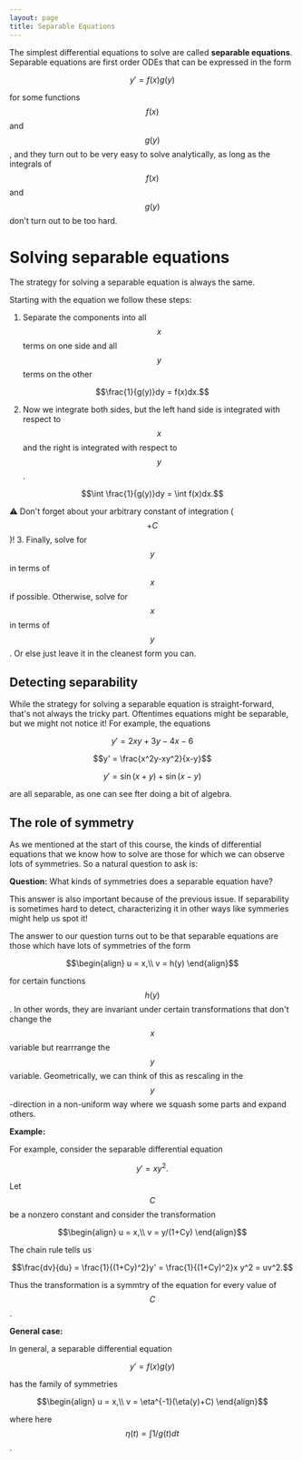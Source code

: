 ```yaml
---
layout: page
title: Separable Equations
---
```


The simplest differential equations to solve are called **separable equations**.
Separable equations are first order ODEs that can be expressed in the form

$$y' = f(x)g(y)$$

for some functions $$f(x)$$ and $$g(y)$$, and they turn out to be very easy to solve analytically, as long as the integrals of $$f(x)$$ and $$g(y)$$ don't turn out to be too hard.

# Solving separable equations

The strategy for solving a separable equation is always the same.

Starting with the equation we follow these steps:

1. Separate the components into all $$x$$ terms on one side and all $$y$$ terms on the other

$$\frac{1}{g(y)}dy = f(x)dx.$$

2. Now we integrate both sides, but the left hand side is integrated with respect to $$x$$ and the right is integrated with respect to $$y$$.

$$\int \frac{1}{g(y)}dy = \int f(x)dx.$$

:warning: Don't forget about your arbitrary constant of integration ($$+C$$)!
3. Finally, solve for $$y$$ in terms of $$x$$ if possible.  Otherwise, solve for $$x$$ in terms of $$y$$.  Or else just leave it in the cleanest form you can.

## Detecting separability

While the strategy for solving a separable equation is straight-forward, that's not always the tricky part.
Oftentimes equations might be separable, but we might not notice it!
For example, the equations

$$y' = 2xy + 3y-4x-6$$

$$y' = \frac{x^2y-xy^2}{x-y}$$

$$y' = \sin(x+y)+\sin(x-y)$$

are all separable, as one can see fter doing a bit of algebra.

## The role of symmetry

As we mentioned at the start of this course, the kinds of differential equations that we know how to solve are those for which we can observe lots of symmetries.
So a natural question to ask is:

**Question:** What kinds of symmetries does a separable equation have?

This answer is also important because of the previous issue.
If separability is sometimes hard to detect, characterizing it in other ways like symmeries might help us spot it!

The answer to our question turns out to be that separable equations are those which have lots of symmetries of the form

$$\begin{align}
u = x,\\
v = h(y)
\end{align}$$

for certain functions $$h(y)$$.
In other words, they are invariant under certain transformations that don't change the $$x$$ variable but rearrrange the $$y$$ variable.
Geometrically, we can think of this as rescaling in the $$y$$-direction in a non-uniform way where we squash some parts and expand others.

**Example:**

For example, consider the separable differential equation 

$$y' = xy^2.$$

Let $$C$$ be a nonzero constant and consider the transformation

$$\begin{align}
u = x,\\
v = y/(1+Cy)
\end{align}$$

The chain rule tells us

$$\frac{dv}{du} = \frac{1}{(1+Cy)^2}y' = \frac{1}{(1+Cy)^2}x y^2 = uv^2.$$

Thus the transformation is a symmtry of the equation for every value of $$C$$.

**General case:**

In general, a separable differential equation

$$y' = f(x)g(y)$$

has the family of symmetries

$$\begin{align}
u = x,\\
v = \eta^{-1}(\eta(y)+C)
\end{align}$$

where here $$\eta(t) = \int 1/g(t)dt$$.




